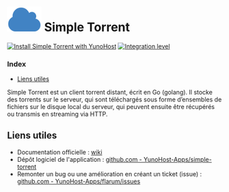 # <img src="/images/simple-torrent_logo.png" width="80px" alt="logo de Simple Torrent"> Simple Torrent

[![Install Simple Torrent with YunoHost](https://install-app.yunohost.org/install-with-yunohost.png)](https://install-app.yunohost.org/?app=simple-torrent) [![Integration level](https://dash.yunohost.org/integration/simple-torrent.svg)](https://dash.yunohost.org/appci/app/simple-torrent)

### Index

- [Liens utiles](#liens-utiles)

Simple Torrent est un client torrent distant, écrit en Go (golang). Il stocke des torrents sur le serveur, qui sont téléchargés sous forme d’ensembles de fichiers sur le disque local du serveur, qui peuvent ensuite être récupérés ou transmis en streaming via HTTP.

## Liens utiles

 + Documentation officielle : [wiki](https://github.com/boypt/simple-torrent/wiki)
 + Dépôt logiciel de l'application : [github.com - YunoHost-Apps/simple-torrent](https://github.com/boypt/simple-torrent)
 + Remonter un bug ou une amélioration en créant un ticket (issue) : [github.com - YunoHost-Apps/flarum/issues](https://github.com/YunoHost-Apps/simple-torrent_ynh/issues)
